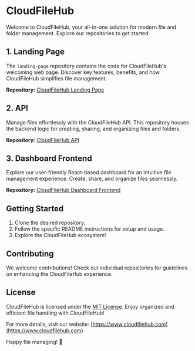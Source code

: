 # CloudFileHub

Welcome to CloudFileHub, your all-in-one solution for modern file and folder management. Explore our repositories to get started:

## 1. Landing Page

The `landing-page` repository contains the code for CloudFileHub's welcoming web page. Discover key features, benefits, and how CloudFileHub simplifies file management.

**Repository:** [CloudFileHub Landing Page](https://github.com/CloudFileHub/landing-page)

## 2. API

Manage files effortlessly with the CloudFileHub API. This repository houses the backend logic for creating, sharing, and organizing files and folders.

**Repository:** [CloudFileHub API](https://github.com/CloudFileHub/api)

## 3. Dashboard Frontend

Explore our user-friendly React-based dashboard for an intuitive file management experience. Create, share, and organize files seamlessly.

**Repository:** [CloudFileHub Dashboard Frontend](https://github.com/CloudFileHub/Frontend)

## Getting Started

1. Clone the desired repository.
2. Follow the specific README instructions for setup and usage.
3. Explore the CloudFileHub ecosystem!

## Contributing

We welcome contributions! Check out individual repositories for guidelines on enhancing the CloudFileHub experience.

## License

CloudFileHub is licensed under the [MIT License](LICENSE). Enjoy organized and efficient file handling with CloudFileHub!

For more details, visit our website: [https://www.cloudfilehub.com](https://www.cloudfilehub.com)

Happy file managing! 🚀
